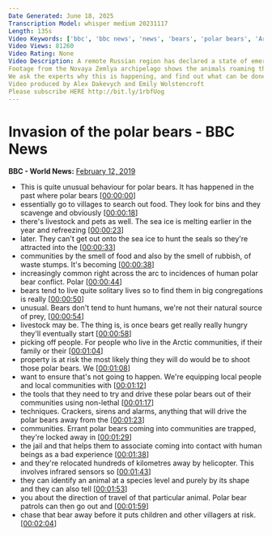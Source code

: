 ```yaml
---
Date Generated: June 18, 2025
Transcription Model: whisper medium 20231117
Length: 135s
Video Keywords: ['bbc', 'bbc news', 'news', 'bears', 'polar bears', 'Arctic', 'bear', 'polar bear', 'arctic', 'arctic news', 'villages in the Arctic', 'russia', 'russian bears', 'russian news', 'animals', 'animals videos']
Video Views: 81260
Video Rating: None
Video Description: A remote Russian region has declared a state of emergency over the appearance of dozens of polar bears in several towns and villages in the Arctic.
Footage from the Novaya Zemlya archipelago shows the animals roaming through building and exploring populated areas.
We ask the experts why this is happening, and find out what can be done to protect humans and bears alike.
Video produced by Alex Dakevych and Emily Wolstencroft
Please subscribe HERE http://bit.ly/1rbfUog
---
```


# Invasion of the polar bears - BBC News
**BBC - World News:** [February 12, 2019](https://www.youtube.com/watch?v=UwBJKam2nmg)
*  This is quite unusual behaviour for polar bears. It has happened in the past where polar bears [[00:00:00](https://www.youtube.com/watch?v=UwBJKam2nmg&t=0.0s)]
*  essentially go to villages to search out food. They look for bins and they scavenge and obviously [[00:00:18](https://www.youtube.com/watch?v=UwBJKam2nmg&t=18.84s)]
*  there's livestock and pets as well. The sea ice is melting earlier in the year and refreezing [[00:00:23](https://www.youtube.com/watch?v=UwBJKam2nmg&t=23.8s)]
*  later. They can't get out onto the sea ice to hunt the seals so they're attracted into the [[00:00:33](https://www.youtube.com/watch?v=UwBJKam2nmg&t=33.68s)]
*  communities by the smell of food and also by the smell of rubbish, of waste stumps. It's becoming [[00:00:38](https://www.youtube.com/watch?v=UwBJKam2nmg&t=38.52s)]
*  increasingly common right across the arc to incidences of human polar bear conflict. Polar [[00:00:44](https://www.youtube.com/watch?v=UwBJKam2nmg&t=44.480000000000004s)]
*  bears tend to live quite solitary lives so to find them in big congregations is really [[00:00:50](https://www.youtube.com/watch?v=UwBJKam2nmg&t=50.4s)]
*  unusual. Bears don't tend to hunt humans, we're not their natural source of prey, [[00:00:54](https://www.youtube.com/watch?v=UwBJKam2nmg&t=54.64s)]
*  livestock may be. The thing is, is once bears get really really hungry they'll eventually start [[00:00:58](https://www.youtube.com/watch?v=UwBJKam2nmg&t=58.92s)]
*  picking off people. For people who live in the Arctic communities, if their family or their [[00:01:04](https://www.youtube.com/watch?v=UwBJKam2nmg&t=64.24s)]
*  property is at risk the most likely thing they will do would be to shoot those polar bears. We [[00:01:08](https://www.youtube.com/watch?v=UwBJKam2nmg&t=68.56s)]
*  want to ensure that's not going to happen. We're equipping local people and local communities with [[00:01:12](https://www.youtube.com/watch?v=UwBJKam2nmg&t=72.76s)]
*  the tools that they need to try and drive these polar bears out of their communities using non-lethal [[00:01:17](https://www.youtube.com/watch?v=UwBJKam2nmg&t=77.96000000000001s)]
*  techniques. Crackers, sirens and alarms, anything that will drive the polar bears away from the [[00:01:23](https://www.youtube.com/watch?v=UwBJKam2nmg&t=83.32000000000001s)]
*  communities. Errant polar bears coming into communities are trapped, they're locked away in [[00:01:29](https://www.youtube.com/watch?v=UwBJKam2nmg&t=89.08s)]
*  the jail and that helps them to associate coming into contact with human beings as a bad experience [[00:01:38](https://www.youtube.com/watch?v=UwBJKam2nmg&t=98.4s)]
*  and they're relocated hundreds of kilometres away by helicopter. This involves infrared sensors so [[00:01:43](https://www.youtube.com/watch?v=UwBJKam2nmg&t=103.76s)]
*  they can identify an animal at a species level and purely by its shape and they can also tell [[00:01:53](https://www.youtube.com/watch?v=UwBJKam2nmg&t=113.16000000000001s)]
*  you about the direction of travel of that particular animal. Polar bear patrols can then go out and [[00:01:59](https://www.youtube.com/watch?v=UwBJKam2nmg&t=119.60000000000001s)]
*  chase that bear away before it puts children and other villagers at risk. [[00:02:04](https://www.youtube.com/watch?v=UwBJKam2nmg&t=124.28s)]
